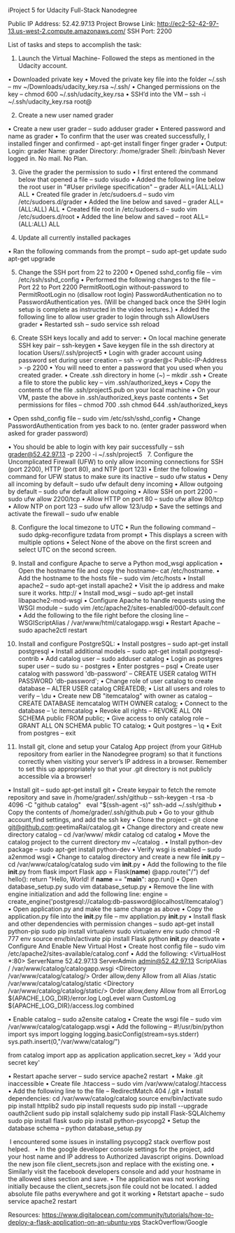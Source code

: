 iProject 5 for Udacity Full-Stack Nanodegree 

Public IP Address: 52.42.97.13 
Project Browse Link: http://ec2-52-42-97-13.us-west-2.compute.amazonaws.com/
SSH Port: 2200

List of tasks and steps to accomplish the task:

1.	Launch the Virtual Machine- Followed the steps as mentioned in the Udacity account.

•	Downloaded private key
•	Moved the private key file into the folder ~/.ssh –
mv ~/Downloads/udacity_key.rsa ~/.ssh/
•	Changed permissions on the key – 
chmod 600 ~/.ssh/udacity_key.rsa
•	SSH’d into the VM – 
ssh -i ~/.ssh/udacity_key.rsa root@<Public-IP-Address>

2.	Create a new user named grader

•	Create a new user grader – 
sudo adduser grader
•	Entered password and name as grader
•	To confirm that the user was created successfully, I installed finger and confirmed -
apt-get install finger
finger grader
•	Output:
Login: grader                     Name: grader
Directory: /home/grader                 Shell: /bin/bash
Never logged in.
No mail.
No Plan.

3.	Give the grader the permission to sudo
•	I first entered the command below that opened a file – 
sudo visudo
•	Added the following line below the root user in "#User privilege specification" –
grader ALL=(ALL:ALL) ALL
•	Created file grader in /etc/sudoers.d – 
sudo vim /etc/sudoers.d/grader
•	Added the line below and saved –
grader ALL=(ALL:ALL) ALL
•	Created file root in /etc/sudoers.d – 
sudo vim /etc/sudoers.d/root
•	Added the line below and saved –
root ALL=(ALL:ALL) ALL

4. Update all currently installed packages

•	Ran the following commands from the prompt –
sudo apt-get update
sudo apt-get upgrade

5. Change the SSH port from 22 to 2200
•	Opened sshd_config file –
vim /etc/ssh/sshd_config 
•	Performed the following changes to the file –
Port 22 to Port 2200
PermitRootLogin without-password to PermitRootLogin no (disallow root login)
PasswordAuthentication no to PasswordAuthentication yes. (Will be changed back once the SHH login setup is complete as instructed in the video lectures.)
•	Added the following line to allow user grader to login through ssh 
AllowUsers grader
•	Restarted ssh –
sudo service ssh reload

6. Create SSH keys locally and add to server:
•	On local machine generate SSH key pair –
ssh-keygen
•	Save keygen file in the ssh directory at location Users/<Username>/.ssh/project5
•	Login with grader account using password set during user creation –
ssh -v grader@< Public-IP-Address > -p 2200 
•	You will need to enter a password that you used when you created grader.
•	Create .ssh directory in home (~) –
mkdir .ssh
•	Create a file to store the public key –
vim .ssh/authorized_keys
•	Copy the contents of the file .ssh/project5.pub on your local machine
•	On your VM, paste the above in .ssh/authorized_keys paste contents
•	Set permissions for files –
chmod 700 .ssh 
chmod 644 .ssh/authorized_keys

•	Open sshd_config file –
sudo vim /etc/ssh/sshd_config
•	Change PasswordAuthentication from yes back to no. (enter grader password when asked for grader password)

•	You should be able to login with key pair successfully –
ssh grader@52.42.97.13 -p 2200 -i ~/.ssh/project5
 
7. Configure the Uncomplicated Firewall (UFW) to only allow incoming connections for SSH (port 2200), HTTP (port 80), and NTP (port 123)
•	Enter the following command for UFW status to make sure its inactive –
sudo ufw status
•	Deny all incoming by default –
sudo ufw default deny incoming
•	Allow outgoing by default –
sudo ufw default allow outgoing
•	Allow SSH on port 2200 –
sudo ufw allow 2200/tcp
•	Allow HTTP on port 80 –
sudo ufw allow 80/tcp
•	Allow NTP on port 123 –
sudo ufw allow 123/udp
•	Save the settings and activate the firewall –
sudo ufw enable

8. Configure the local timezone to UTC
•	Run the following command –
sudo dpkg-reconfigure tzdata from prompt
•	This displays a screen with multiple options
•	Select None of the above on the first screen and select UTC on the second screen.

9. Install and configure Apache to serve a Python mod_wsgi application
•	Open the hostname file and copy the hostname–
cat /etc/hostname.
•	Add the hostname to the hosts file –
sudo vim /etc/hosts
•	Install apache2 –
sudo apt-get install apache2 
•	Visit the ip address and make sure it works.
http://<Public-IP-Address>
•	Install mod_wsgi –
sudo apt-get install libapache2-mod-wsgi
•	Configure Apache to handle requests using the WSGI module –
sudo vim /etc/apache2/sites-enabled/000-default.conf
•	Add the following to the file right before the </VirtualHost> closing line –
WSGIScriptAlias / /var/www/html/catalogapp.wsgi 
•	Restart Apache –
sudo apache2ctl restart

10. Install and configure PostgreSQL:
•	Install postgres –
sudo apt-get install postgresql
•	Install additional models –
sudo apt-get install postgresql-contrib
•	Add catalog user –
sudo adduser catalog
•	Login as postgres super user –
sudo su - postgres
•	Enter postgres –
psql
•	Create user catalog with password 'db-password' –
CREATE USER catalog WITH PASSWORD 'db-password';
•	Change role of user catalog to create database –
ALTER USER catalog CREATEDB;
•	List all users and roles to verify –
\du
•	Create new DB "itemcatalog" with owner as catalog –
CREATE DATABASE itemcatalog WITH OWNER catalog;
•	Connect to the database –
\c itemcatalog
•	Revoke all rights –
REVOKE ALL ON SCHEMA public FROM public;
•	Give access to only catalog role –
GRANT ALL ON SCHEMA public TO catalog;
•	Quit postgres –
\q
•	Exit from postgres –
exit

11. Install git, clone and setup your Catalog App project (from your GitHub repository from earlier in the Nanodegree program) so that it functions correctly when visiting your server’s IP address in a browser. Remember to set this up appropriately so that your .git directory is not publicly accessible via a browser!

•	Install git –
sudo apt-get install git
•	Create keypair to fetch the remote repository and save in /home/grader/.ssh/github –
ssh-keygen -t rsa -b 4096 -C "github catalog"  
eval "$(ssh-agent -s)"
ssh-add ~/.ssh/github
•	Copy the contents of /home/grader/.ssh/github.pub
•	Go to your github account,find settings, and add the ssh key
•	Clone the project –
git clone git@github.com:geetimaRai/catalog.git
•	Change directory and create new directory catalog –
cd /var/www/
mkdir catalog
cd catalog
•	Move the catalog project to the current directory
mv ~/catalog .
•	Install python-dev package –
sudo apt-get install python-dev
•	Verify wsgi is enabled –
sudo a2enmod wsgi
•	Change to catalog directory and create a new file __init__.py –
cd /var/www/catalog/catalog
sudo vim __init__.py
•	Add the following to the file __init__.py
from flask import Flask
app = Flask(__name__)
@app.route("/")
def hello():
	return "Hello, World!
if __name__ == "__main__":
	app.run()
•	Open database_setup.py
sudo vim database_setup.py
•	Remove the  line with engine initialization and add the following line:
engine = create_engine('postgresql://catalog:db-password@localhost/itemcatalog')
•	Open application.py and make the same change as above
•	Copy the application.py file into the __init__.py file –
mv appliation.py __init__.py
•	Install flask and other dependencies with permission changes –
sudo apt-get install python-pip
sudo pip install virtualenv
sudo virtualenv env
sudo chmod -R 777 env
source env/bin/activate
pip install Flask
python __init__.py
deactivate
•	Configure And Enable New Virtual Host
•	Create host config file –
sudo vim /etc/apache2/sites-available/catalog.conf
•	Add the following:
<VirtualHost *:80>
  ServerName 52.42.97.13
  ServerAdmin admin@52.42.97.13
 ScriptAlias / /var/www/catalog/catalogapp.wsgi
  <Directory /var/www/catalog/catalog/>
      Order allow,deny
      Allow from all
  </Directory>
  Alias /static /var/www/catalog/catalog/static
  <Directory /var/www/catalog/catalog/static/>
      Order allow,deny
      Allow from all
  </Directory>
  ErrorLog ${APACHE_LOG_DIR}/error.log
  LogLevel warn
  CustomLog ${APACHE_LOG_DIR}/access.log combined
</VirtualHost>

•	Enable catalog –
sudo a2ensite catalog
•	Create the wsgi file –
sudo vim /var/www/catalog/catalogapp.wsgi
•	Add the following –
#!/usr/bin/python
import sys
import logging
logging.basicConfig(stream=sys.stderr)
sys.path.insert(0,"/var/www/catalog/")

from catalog import app as application
application.secret_key = 'Add your secret key'



•	Restart apache server –
sudo service apache2 restart 
•	Make .git inaccessible
•	Create file .htaccess –
sudo vim /var/www/catalog/.htaccess
•	Add the following line to the file –
RedirectMatch 404 /\.git
•	Install dependencies:
cd /var/www/catalog/catalog
source env/bin/activate
sudo pip install httplib2
sudo pip install requests
sudo pip install --upgrade oauth2client
sudo pip install sqlalchemy
sudo pip install Flask-SQLAlchemy
sudo pip install flask
sudo pip install python-psycopg2
•	Setup the database schema –
python database_setup.py 

 I encountered some issues in installing psycopg2 stack overflow post helped.
 
•	In the google developer console settings for the project, add your host name and IP address to Authorized Javascript origins. Download the new json file client_secrets.json and replace with the existing one.
•	Similarly visit the facebook developers console and add your hostname in the allowed sites section and save.
•	The application was not working initially because the client_secrets.json file could not be located. I added absolute file paths everywhere and got it working
•	Retstart apache –
sudo service apache2 restart

Resources:
https://www.digitalocean.com/community/tutorials/how-to-deploy-a-flask-application-on-an-ubuntu-vps
StackOverflow/Google

